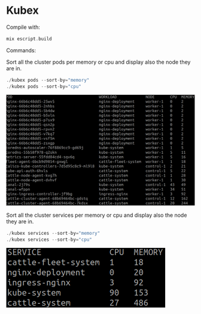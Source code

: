 # Kubex

Compile with:
```elixir
mix escript.build
```

Commands:

Sort all the cluster pods per memory or cpu and display also the node they are in.
```elixir
./kubex pods --sort-by="memory"
./kubex pods --sort-by="cpu"
```

![alt text](https://github.com/alvaromlg/kubex/blob/master/readme/pods_output.png)

Sort all the cluster services per memory or cpu and display also the node they are in.
```elixir
./kubex services --sort-by="memory"
./kubex services --sort-by="cpu"
```

![alt text](https://github.com/alvaromlg/kubex/blob/master/readme/services_output.png)
